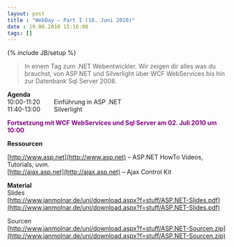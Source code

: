 ```yaml
---
layout: post
title : "WebDay – Part I (18. Juni 2010)"
date : 19.06.2010 15:16:00
tags: []
---
```

{% include JB/setup %}

> In einem Tag zum .NET Webentwickler. Wir zeigen dir alles was du brauchst, von ASP.NET und Silverlight über WCF WebServices bis hin zur Datenbank Sql Server 2008.

**Agenda**   
10:00-11:20        Einführung in ASP .NET   
11:40-13:00        Silverlight

**<font color="#800080">Fortsetzung mit WCF WebServices und Sql Server am 02. Juli 2010 um 10:00</font>**

**Ressourcen**

[http://www.asp.net](http://www.asp.net) – ASP.NET HowTo Videos, Tutorials, uvm.   
[http://ajax.asp.net](http://ajax.asp.net) – Ajax Control Kit

**Material**   
Slides   
[http://www.janmolnar.de/uni/download.aspx?f=stuff/ASP.NET-Slides.pdf](http://www.janmolnar.de/uni/download.aspx?f=stuff/ASP.NET-Slides.pdf)

Sourcen   
[http://www.janmolnar.de/uni/download.aspx?f=stuff/ASP.NET-Sourcen.zip](http://www.janmolnar.de/uni/download.aspx?f=stuff/ASP.NET-Sourcen.zip)
